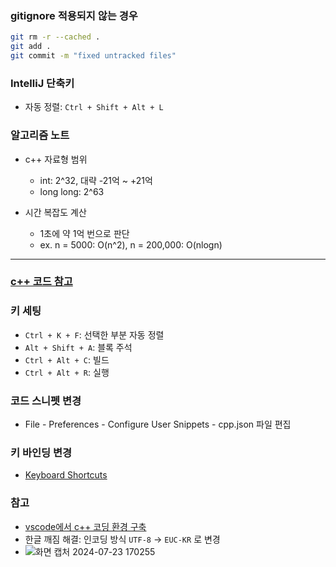 ### gitignore 적용되지 않는 경우

```bash
git rm -r --cached .
git add .
git commit -m "fixed untracked files"
```
### IntelliJ 단축키
- 자동 정렬: `Ctrl + Shift + Alt + L`
### 알고리즘 노트
- c++ 자료형 범위
    - int: 2^32, 대략 -21억 ~ +21억
    - long long: 2^63

- 시간 복잡도 계산
    - 1초에 약 1억 번으로 판단
    - ex. n = 5000: O(n^2), n = 200,000: O(nlogn)
---
### [c++ 코드 참고](https://github.com/ndb796/python-for-coding-test/blob/master/README.md)

### 키 세팅
- `Ctrl + K + F`: 선택한 부분 자동 정렬
- `Alt + Shift + A`: 블록 주석
- `Ctrl + Alt + C`: 빌드
- `Ctrl + Alt + R`: 실행

### 코드 스니펫 변경
- File - Preferences - Configure User Snippets - cpp.json 파일 편집

### 키 바인딩 변경
- [Keyboard Shortcuts](https://pybasall.tistory.com/353)

### 참고
- [vscode에서 c++ 코딩 환경 구축](https://velog.io/@youhyeoneee/%ED%99%98%EA%B2%BD-%EC%84%A4%EC%A0%95-VS-Code-%EC%97%90%EC%84%9C-CC-%EC%BD%94%EB%94%A9-%ED%99%98%EA%B2%BD-%EA%B5%AC%EC%B6%95%ED%95%98%EA%B8%B0-Windows)
- 한글 깨짐 해결: 인코딩 방식 `UTF-8` -> `EUC-KR` 로 변경
- ![화면 캡처 2024-07-23 170255](https://github.com/user-attachments/assets/4cc1ef6c-77af-4aba-8a1c-1fa8a0db155f)    
